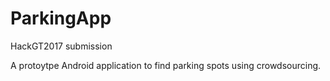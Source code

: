 # ParkingApp
HackGT2017 submission

A protoytpe Android application to find parking spots using crowdsourcing. 
